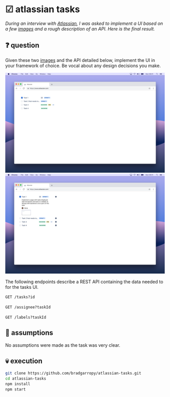 # ☑ atlassian tasks

_During an interview with [Atlassian][atlassian], I was asked to implement a UI based on a few [images][images] and a rough description of an API. Here is the final result._

## ❓ question

Given these two [images][images] and the API detailed below, implement the UI in your framework of choice. Be vocal about any design decisions you make.

![tasks][tasks]
![expanded tasks][tasks-expanded]

The following endpoints describe a REST API containing the data needed to for the tasks UI.

```
GET /tasks?id

GET /assignee?taskId

GET /labels?taskId
```

## 🤔 assumptions

No assumptions were made as the task was very clear.

## 💀 execution

```bash
git clone https://github.com/bradgarropy/atlassian-tasks.git
cd atlassian-tasks
npm install
npm start
```

[atlassian]: https://atlassian.com
[images]: /images
[tasks]: images/tasks.png
[tasks-expanded]: images/tasks-expanded.png
